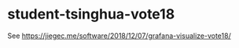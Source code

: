 student-tsinghua-vote18
=======================

See https://jiegec.me/software/2018/12/07/grafana-visualize-vote18/
